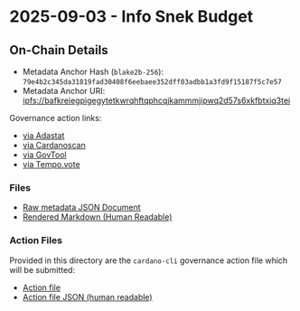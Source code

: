 # 2025-09-03 - Info Snek Budget

## On-Chain Details

- Metadata Anchor Hash (`blake2b-256`): `79e4b2c345da31819fad30408f6eebaee352dff03adbb1a3fd9f15187f5c7e57`
- Metadata Anchor URI: <ipfs://bafkreiegpigegytetkwrqhftqphcqjkammmjipwq2d57s6xkfbtxiq3tei>

Governance action links:

- [via Adastat](https://adastat.net/governances/)
- [via Cardanoscan](https://cardanoscan.io/govAction/gov_action1nd3t833j7v5sz65k3tp9yyvztw60sjcjgcgjr37682s3m7frwrusqmd2k80)
- [via GovTool](https://gov.tools/governance_actions/#0)
- [via Tempo.vote](https://tempo.vote/governance-actions)

### Files

- [Raw metadata JSON Document](./snek-budget.jsonld)
- [Rendered Markdown (Human Readable)](./snek-budget.jsonld.md)

### Action Files

Provided in this directory are the `cardano-cli` governance action file which will be submitted:

- [Action file](./info-snek-budget.action)
- [Action file JSON (human readable)](./info-snek-budget.action.json)
